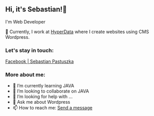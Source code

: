 ## Hi, it's Sebastian!👋
I'm Web Developer

🔭 Currently, I work at [HyperData](https://www.hyperdata.pl/) where I create websites using CMS Wordpress.

### Let's stay in touch:

[Facebook | Sebastian Pastuszka](https://www.facebook.com/s.pastuszka08)

### More about me:

- 🌱 I’m currently learning JAVA
- 👯 I’m looking to collaborate on JAVA
- 🤔 I’m looking for help with ...
- 💬 Ask me about Wordpress
- 📫 How to reach me: [Send a message](mailto:s.pastuszka08@gmail.com)
